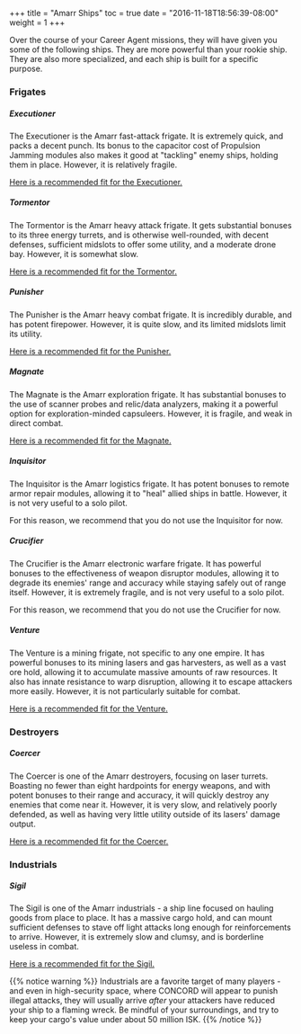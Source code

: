 +++
title = "Amarr Ships"
toc = true
date = "2016-11-18T18:56:39-08:00"
weight = 1
+++

Over the course of your Career Agent missions, 
they will have given you some of the following ships.
They are more powerful than your rookie ship.
They are also more specialized, and each ship is built for a specific purpose.

### Frigates

##### Executioner

The Executioner is the Amarr fast-attack frigate.
It is extremely quick, and packs a decent punch.
Its bonus to the capacitor cost of Propulsion Jamming modules 
also makes it good at "tackling" enemy ships, holding them in place.
However, it is relatively fragile.

[Here is a recommended fit for the Executioner.](/upgrading-ships/amarr/executioner/)

##### Tormentor

The Tormentor is the Amarr heavy attack frigate.
It gets substantial bonuses to its three energy turrets,
and is otherwise well-rounded, with decent defenses, 
sufficient midslots to offer some utility, and a moderate drone bay.
However, it is somewhat slow.

[Here is a recommended fit for the Tormentor.](/upgrading-ships/amarr/tormentor/)

##### Punisher

The Punisher is the Amarr heavy combat frigate.
It is incredibly durable, and has potent firepower.
However, it is quite slow, and its limited midslots limit its utility.

[Here is a recommended fit for the Punisher.](/upgrading-ships/amarr/punisher/)

##### Magnate

The Magnate is the Amarr exploration frigate.
It has substantial bonuses to the use of scanner probes and relic/data analyzers,
making it a powerful option for exploration-minded capsuleers.
However, it is fragile, and weak in direct combat.

[Here is a recommended fit for the Magnate.](/upgrading-ships/amarr/magnate/)

##### Inquisitor

The Inquisitor is the Amarr logistics frigate.
It has potent bonuses to remote armor repair modules,
allowing it to "heal" allied ships in battle.
However, it is not very useful to a solo pilot.

For this reason, we recommend that you do not use the Inquisitor for now.

##### Crucifier

The Crucifier is the Amarr electronic warfare frigate.
It has powerful bonuses to the effectiveness of weapon disruptor modules,
allowing it to degrade its enemies' range and accuracy while staying safely out of range itself.
However, it is extremely fragile, and is not very useful to a solo pilot.

For this reason, we recommend that you do not use the Crucifier for now.

##### Venture

The Venture is a mining frigate, not specific to any one empire.
It has powerful bonuses to its mining lasers and gas harvesters,
as well as a vast ore hold, allowing it to accumulate massive amounts of raw resources.
It also has innate resistance to warp disruption, allowing it to escape attackers more easily.
However, it is not particularly suitable for combat.

[Here is a recommended fit for the Venture.](/upgrading-ships/amarr/venture/)

### Destroyers

##### Coercer

The Coercer is one of the Amarr destroyers, focusing on laser turrets.
Boasting no fewer than eight hardpoints for energy weapons,
and with potent bonuses to their range and accuracy,
it will quickly destroy any enemies that come near it.
However, it is very slow, and relatively poorly defended,
as well as having very little utility outside of its lasers' damage output.

[Here is a recommended fit for the Coercer.](/upgrading-ships/amarr/coercer/)

### Industrials

##### Sigil

The Sigil is one of the Amarr industrials - a ship line focused on hauling goods from place to place.
It has a massive cargo hold, and can mount sufficient defenses to stave off light attacks
long enough for reinforcements to arrive.
However, it is extremely slow and clumsy, and is borderline useless in combat.

[Here is a recommended fit for the Sigil.](/upgrading-ships/amarr/sigil/)

{{% notice warning %}}
Industrials are a favorite target of many players - and even in high-security space, where CONCORD will appear to punish illegal attacks, they will usually arrive *after* your attackers have reduced your ship to a flaming wreck.  Be mindful of your surroundings, and try to keep your cargo's value under about 50 million ISK.
{{% /notice %}}
